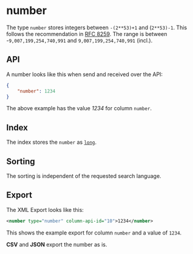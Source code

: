 # number

The type `number` stores integers between `-(2**53)+1` and (`2**53)-1`. This follows the recommendation in [RFC 8259](https://datatracker.ietf.org/doc/html/rfc8259). The range is between -`9,007,199,254,740,991` and `9,007,199,254,740,991` (incl.).

## API

A number looks like this when send and received over the API:

```json
{
    "number": 1234
}
```

The above example has the value _1234_ for column `number`.

## Index&#x20;

The index stores the `number` as [`long`](https://www.elastic.co/guide/en/elasticsearch/reference/current/number.html).

## Sorting

The sorting is independent of the requested search language.

## Export

The XML Export looks like this:

```xml
<number type="number" column-api-id="10">1234</number>
```

This shows the example export for column `number` and a value of `1234`.

**CSV** and **JSON** export the number as is.
